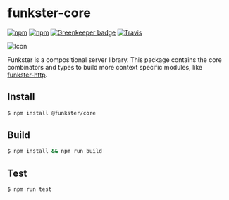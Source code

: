 # funkster-core

[![npm](https://img.shields.io/npm/v/@funkster/core.svg)](https://www.npmjs.com/package/@funkster/core)
[![npm](https://img.shields.io/npm/dt/@funkster/core.svg)](https://www.npmjs.com/package/@funkster/core)
[![Greenkeeper badge](https://badges.greenkeeper.io/funkster-js/core.svg)](https://greenkeeper.io/)
[![Travis](https://img.shields.io/travis/funkster-js/core.svg)](https://travis-ci.org/Bomret/funkster-core)

![Icon](https://avatars0.githubusercontent.com/u/26775967)

Funkster is a compositional server library. This package contains the core combinators and types to build more context specific modules, like [funkster-http](https://www.npmjs.com/package/funkster-http).

## Install
```bash
$ npm install @funkster/core
```

## Build
```bash
$ npm install && npm run build
```

## Test
```bash
$ npm run test
```
